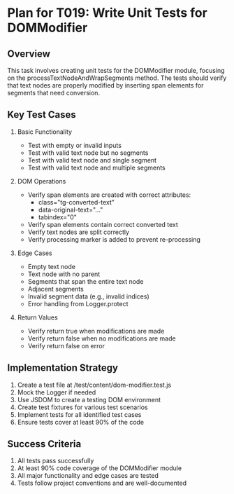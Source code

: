 # Plan for T019: Write Unit Tests for DOMModifier

## Overview
This task involves creating unit tests for the DOMModifier module, focusing on the processTextNodeAndWrapSegments method. The tests should verify that text nodes are properly modified by inserting span elements for segments that need conversion.

## Key Test Cases

1. Basic Functionality
   - Test with empty or invalid inputs
   - Test with valid text node but no segments
   - Test with valid text node and single segment
   - Test with valid text node and multiple segments

2. DOM Operations
   - Verify span elements are created with correct attributes:
     - class="tg-converted-text"
     - data-original-text="..."
     - tabindex="0"
   - Verify span elements contain correct converted text
   - Verify text nodes are split correctly
   - Verify processing marker is added to prevent re-processing

3. Edge Cases
   - Empty text node
   - Text node with no parent
   - Segments that span the entire text node
   - Adjacent segments
   - Invalid segment data (e.g., invalid indices)
   - Error handling from Logger.protect

4. Return Values
   - Verify return true when modifications are made
   - Verify return false when no modifications are made
   - Verify return false on error

## Implementation Strategy

1. Create a test file at /test/content/dom-modifier.test.js
2. Mock the Logger if needed
3. Use JSDOM to create a testing DOM environment
4. Create test fixtures for various test scenarios
5. Implement tests for all identified test cases
6. Ensure tests cover at least 90% of the code

## Success Criteria

1. All tests pass successfully
2. At least 90% code coverage of the DOMModifier module
3. All major functionality and edge cases are tested
4. Tests follow project conventions and are well-documented